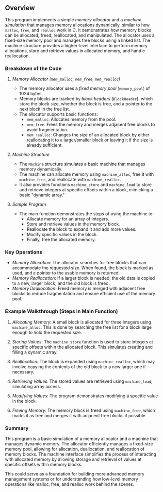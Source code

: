 ## Overview

This program implements a simple *memory allocator* and a *machine simulation* that manages memory allocations dynamically, similar to how `malloc`, `free`, and `realloc` work in C. It demonstrates how memory blocks can be allocated, freed, reallocated, and manipulated. The allocator uses a fixed-size memory pool and manages free blocks using a linked list. The machine structure provides a higher-level interface to perform memory allocations, store and retrieve values in allocated memory, and handle reallocation.

### Breakdown of the Code

1. *Memory Allocator (`mem_malloc`, `mem_free`, `mem_realloc`)*
   - The memory allocator uses a *fixed memory pool* (`memory_pool`) of 1024 bytes.
   - Memory blocks are tracked by *block headers* (`BlockHeader`), which store the block size, whether the block is free, and a pointer to the next block in the free list.
   - The allocator supports basic functions:
     - `mem_malloc`: Allocates memory from the pool.
     - `mem_free`: Frees the memory and merges adjacent free blocks to avoid fragmentation.
     - `mem_realloc`: Changes the size of an allocated block by either reallocating it to a larger/smaller block or leaving it if the size is already sufficient.

2. *Machine Structure*
   - The `Machine` structure simulates a basic machine that manages memory dynamically.
   - The machine can allocate memory using `machine_alloc`, free it with `machine_free`, and reallocate with `machine_realloc`.
   - It also provides functions `machine_store` and `machine_load` to store and retrieve integers at specific offsets within a block, mimicking a basic "dynamic array."

3. *Sample Program*
   - The main function demonstrates the steps of using the machine to:
     - Allocate memory for an array of integers.
     - Store and retrieve values in the memory block.
     - Reallocate the block to expand it and add more values.
     - Modify specific values in the block.
     - Finally, free the allocated memory.

### Key Operations

- *Memory Allocation*: The allocator searches for free blocks that can accommodate the requested size. When found, the block is marked as used, and a pointer to the usable memory is returned.
- *Memory Reallocation*: If a larger block is needed, the old data is copied to a new, larger block, and the old block is freed.
- *Memory Deallocation*: Freed memory is merged with adjacent free blocks to reduce fragmentation and ensure efficient use of the memory pool.
  
### Example Walkthrough (Steps in Main Function)

1. *Allocating Memory*: A small block is allocated for three integers using `machine_alloc`. This is done by searching the free list for a block large enough to hold the requested size.
   
2. *Storing Values*: The `machine_store` function is used to store integers at specific offsets within the allocated block. This simulates creating and filling a dynamic array.

3. *Reallocation*: The block is expanded using `machine_realloc`, which may involve copying the contents of the old block to a new larger one if necessary.

4. *Retrieving Values*: The stored values are retrieved using `machine_load`, simulating array access.

5. *Modifying Values*: The program demonstrates modifying a specific value in the block.

6. *Freeing Memory*: The memory block is freed using `machine_free`, which marks it as free and merges it with adjacent free blocks if possible.

### Summary

This program is a basic simulation of a memory allocator and a machine that manages dynamic memory. The allocator efficiently manages a fixed-size memory pool, allowing for allocation, deallocation, and reallocation of memory blocks. The machine interface simplifies the process of interacting with allocated memory by allowing storage and retrieval of values at specific offsets within memory blocks.

This could serve as a foundation for building more advanced memory management systems or for understanding how low-level memory operations like malloc, free, and realloc work behind the scenes.
